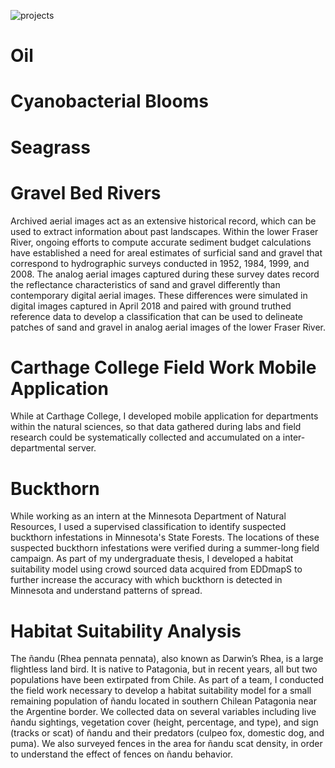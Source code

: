 ![projects](https://peterwhitman.github.io/images/cyan.png)

<h1>Oil</h1>



# Cyanobacterial Blooms 

# Seagrass 

# Gravel Bed Rivers

Archived aerial images act as an extensive historical record, which can be used to extract information about past landscapes. Within the lower Fraser River, ongoing efforts to compute accurate sediment budget calculations have established a need for areal estimates of surficial sand and gravel that correspond to hydrographic surveys conducted in 1952, 1984, 1999, and 2008. The analog aerial images captured during these survey dates record the reflectance characteristics of sand and gravel differently than contemporary digital aerial images. These differences were simulated in digital images captured in April 2018 and paired with ground truthed reference data to develop a classification that can be used to delineate patches of sand and gravel in analog aerial images of the lower Fraser River.

# Carthage College Field Work Mobile Application

While at Carthage College, I developed mobile application for departments within the natural sciences, so that data  gathered during labs and field research could be systematically collected and accumulated on a inter-departmental server.

# Buckthorn

While working as an intern at the Minnesota Department of Natural Resources, I used a supervised classification to identify suspected buckthorn infestations in Minnesota's State Forests. The locations of these suspected buckthorn infestations were verified during a summer-long field campaign. As part of my undergraduate thesis, I developed a habitat suitability model using crowd sourced data acquired from EDDmapS to further increase the accuracy with which buckthorn is detected in Minnesota and understand patterns of spread. 

# Habitat Suitability Analysis 

The ñandu (Rhea pennata pennata), also known as Darwin’s Rhea, is a large flightless land bird. It is native to Patagonia, but in recent years, all but two populations have been extirpated from Chile. As part of a team, I conducted the field work necessary to develop a habitat suitability model for a small remaining population of ñandu located in southern Chilean Patagonia near the Argentine border. We collected data on several variables including live ñandu sightings, vegetation cover (height, percentage, and type), and sign (tracks or scat) of ñandu and their predators (culpeo fox, domestic dog, and puma). We also surveyed fences in the area for ñandu scat density, in order to understand the effect of fences on ñandu behavior.
